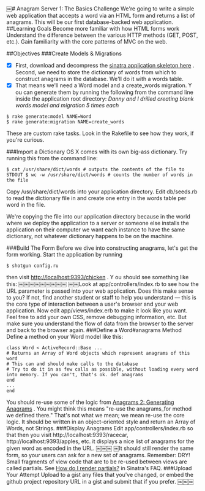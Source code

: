 ￼# Anagram Server 1: The Basics Challenge
We're going to write a simple web application that accepts a word via an HTML form and returns a list of anagrams. This will be our first database-backed web application.
##Learning Goals
Become more familiar with how HTML forms work
Understand the difference between the various HTTP methods (GET, POST, etc.). Gain familiarity with the core patterns of MVC on the web.

##Objectives
###Create Models & Migrations

- [X] First, download and decompress the [sinatra application skeleton here](http://cl.ly/2n3D2V0R0L2f) .
Second, we need to store the dictionary of words from which to construct anagrams in the database. We'll do it with a words table.
- [X] That means we'll need a Word model and a create_words migration. Y ou can generate them by running the following from the command line inside the application root directory:
        _Danny and I drilled creating blank words model and migration 5 times each_

```
$ rake generate:model NAME=Word
$ rake generate:migration NAME=create_words
```
These are custom rake tasks. Look in the Rakefile to see how they work, if you're curious.

###Import a Dictionary
OS X comes with its own big-ass dictionary. Try running this from the command line:

```
$ cat /usr/share/dict/words # outputs the contents of the file to STDOUT $ wc -w /usr/share/dict/words # counts the number of words in the file
```

Copy /usr/share/dict/words into your application directory. Edit db/seeds.rb to read the dictionary file in and create one entry in the
words table per word in the file.

We're copying the file into our application directory because in the world where we deploy the application to a server or someone else installs the application on their computer we want each instance to have the same dictionary, not whatever dictionary happens to be on the machine.

###Build The Form
Before we dive into constructing anagrams, let's get the form working. Start the application by running
```
$ shotgun config.ru
```
then visit [http://localhost:9393/chicken](http://localhost:9393/chicken) . Y ou should see something like this:
￼￼￼￼￼￼￼￼￼
￼￼Look at app/controllers/index.rb to see how the URL parameter is passed into your web application. Does this make sense to you? If not, find another student or staff to help you understand — this is the core type of interaction between a user's browser and your web application.
Now edit app/views/index.erb to make it look like you want. Feel free to add your own CSS, remove debugging information, etc. But make sure you understand the flow of data from the browser to the server and back to the browser again.
###Define a Word#anagrams Method Define a method on your Word model like this:
```
class Word < ActiveRecord::Base ...
# Returns an Array of Word objects which represent anagrams of this word
# This can and should make calls to the database
# Try to do it in as few calls as possible, without loading every word into memory. If you can't, that's ok. def anagrams
end
...
end
```
You should re-use some of the logic from [Anagrams 2: Generating Anagrams](http://socrates.devbootcamp.com/challenges/226) . You might think this means "re-use the anagrams_for method we defined there." That's not what we mean; we mean re-use the core logic. It should be written in an object-oriented style and return an Array of Words, not Strings.
###Display Anagrams
Edit app/controllers/index.rb so that then you visit http://localhost:9393/racecar, http://localhost:9393/apples, etc. it displays a nice list of anagrams for the given word as encoded in the URL.
￼￼￼
￼It should still render the same form, so your users can ask for a new set of anagrams. Remember: DRY! Small fragments of view code that are to be re-used between views are called partials.
See [How do I render partials?](http://www.sinatrarb.com/faq.html#partials) in Sinatra's FAQ.
###Upload Your Attempt
Upload to a gist any files that you've changed, or embed the github project repository URL in a gist and submit that if you prefer.
￼￼￼
